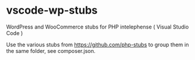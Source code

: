 # vscode-wp-stubs
WordPress and WooCommerce stubs for PHP intelephense ( Visual Studio Code )

Use the various stubs from https://github.com/php-stubs to group them in the same folder, see composer.json.
